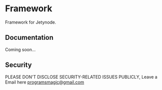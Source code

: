 # Framework

Framework for Jetynode.

## Documentation

Coming soon...

## Security
PLEASE DON'T DISCLOSE SECURITY-RELATED ISSUES PUBLICLY, Leave a Email here programsmagic@gmail.com
